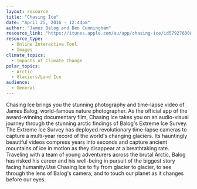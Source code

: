 ```yaml
---
layout: resource
title: "Chasing Ice"
date: "April 25, 2016 - 12:44pm"
author: "James Balog and Ben Cunningham"
resource_link: "https://itunes.apple.com/au/app/chasing-ice/id579276308?mt=8"
resource_type:
  - Online Interactive Tool
  - Images
climate_topics:
  - Impacts of Climate Change
polar_topics:
  - Arctic
  - Glaciers/Land Ice
audience:
  - General
---
```


Chasing Ice brings you the stunning photography and time-lapse video of James Balog, world-famous nature photographer. As the official app of the award-winning documentary film, Chasing Ice takes you on an audio-visual journey through the stunning arctic findings of Balog's Extreme Ice Survey.  The Extreme Ice Survey has deployed revolutionary time-lapse cameras to capture a multi-year record of the world's changing glaciers. Its hauntingly beautiful videos compress years into seconds and capture ancient mountains of ice in motion as they disappear at a breathtaking rate. Traveling with a team of young adventurers across the brutal Arctic, Balog has risked his career and his well-being in pursuit of the biggest story facing humanity.Use Chasing Ice to fly from glacier to glacier, to see through the lens of Balog's camera, and to touch our planet as it changes before our eyes.